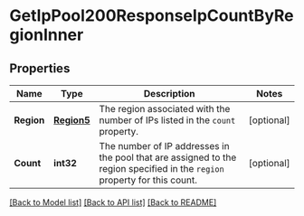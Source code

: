 # GetIpPool200ResponseIpCountByRegionInner

## Properties

Name | Type | Description | Notes
------------ | ------------- | ------------- | -------------
**Region** | [**Region5**](Region5.md) | The region associated with the number of IPs listed in the `count` property. |[optional] 
**Count** | **int32** | The number of IP addresses in the pool that are assigned to the region specified in the `region` property for this count. |[optional] 

[[Back to Model list]](../README.md#documentation-for-models) [[Back to API list]](../README.md#documentation-for-api-endpoints) [[Back to README]](../README.md)


